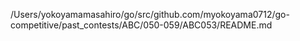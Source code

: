 /Users/yokoyamamasahiro/go/src/github.com/myokoyama0712/go-competitive/past_contests/ABC/050-059/ABC053/README.md